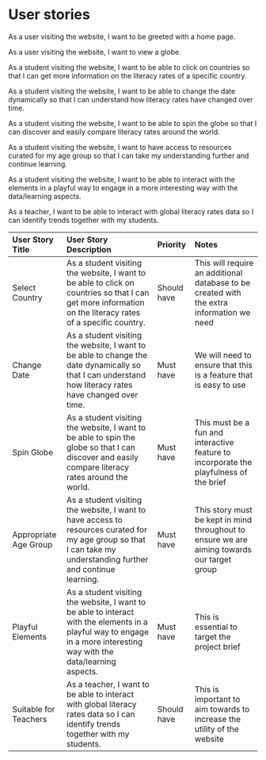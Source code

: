 # User stories

As a user visiting the website, I want to be greeted with a home page.

As a user visiting the website, I want to view a globe.

As a student visiting the website, I want to be able to click on countries so that I can get more information on the literacy rates of a specific country.

As a student visiting the website, I want to be able to change the date dynamically so that I can understand how literacy rates have changed over time. 

As a student visiting the website, I want to be able to spin the globe so that I can discover and easily compare literacy rates around the world. 

As a student visiting the website, I want to have access to resources curated for my age group so that I can take my understanding further and continue learning. 

As a student visiting the website, I want to be able to interact with the elements in a playful way to engage in a more interesting way with the data/learning aspects.

As a teacher, I want to be able to interact with global literacy rates data so I can identify trends together with my students.

| User Story Title | User Story Description | Priority | Notes|
| :--- | :--- | :--- | :---|
| Select Country | As a student visiting the website, I want to be able to click on countries so that I can get more information on the literacy rates of a specific country. | Should have | This will require an additional database to be created with the extra information we need |
| Change Date | As a student visiting the website, I want to be able to change the date dynamically so that I can understand how literacy rates have changed over time. | Must have | We will need to ensure that this is a feature that is easy to use |
| Spin Globe | As a student visiting the website, I want to be able to spin the globe so that I can discover and easily compare literacy rates around the world. | Must have | This must be a fun and interactive feature to incorporate the playfulness of the brief |
| Appropriate Age Group | As a student visiting the website, I want to have access to resources curated for my age group so that I can take my understanding further and continue learning. | Must have | This story must be kept in mind throughout to ensure we are aiming towards our target group |
| Playful Elements | As a student visiting the website, I want to be able to interact with the elements in a playful way to engage in a more interesting way with the data/learning aspects. | Must have | This is essential to target the project brief |
| Suitable for Teachers | As a teacher, I want to be able to interact with global literacy rates data so I can identify trends together with my students. | Should have | This is important to aim towards to increase the utility of the website |
